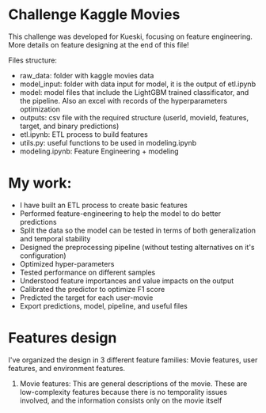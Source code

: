 # Challenge Kaggle Movies
This challenge was developed for Kueski, focusing on feature engineering. More details on feature designing at the end of this file!

Files structure:
* raw_data: folder with kaggle movies data 
* model_input: folder with data input for model, it is the output of etl.ipynb
* model: model files that include the LightGBM trained classificator, and the pipeline. Also an excel with records of the hyperparameters optimization
* outputs: csv file with the required structure (userId, movieId, features, target, and binary predictions)
* etl.ipynb: ETL process to build features
* utils.py: useful functions to be used in modeling.ipynb
* modeling.ipynb: Feature Engineering + modeling 

# My work: 
- I have built an ETL process to create basic features
- Performed feature-engineering to help the model to do better predictions
- Split the data so the model can be tested in terms of both generalization and temporal stability
- Designed the preprocessing pipeline (without testing alternatives on it's configuration)
- Optimized hyper-parameters
- Tested performance on different samples
- Understood feature importances and value impacts on the output
- Calibrated the predictor to optimize F1 score 
- Predicted the target for each user-movie 
- Export predictions, model, pipeline, and useful files

# Features design
I've organized the design in 3 different feature families: Movie features, user features, and environment features.
1) Movie features: 
This are general descriptions of the movie. These are low-complexity features because there is no temporality issues involved, and the information consists only on the movie itself

